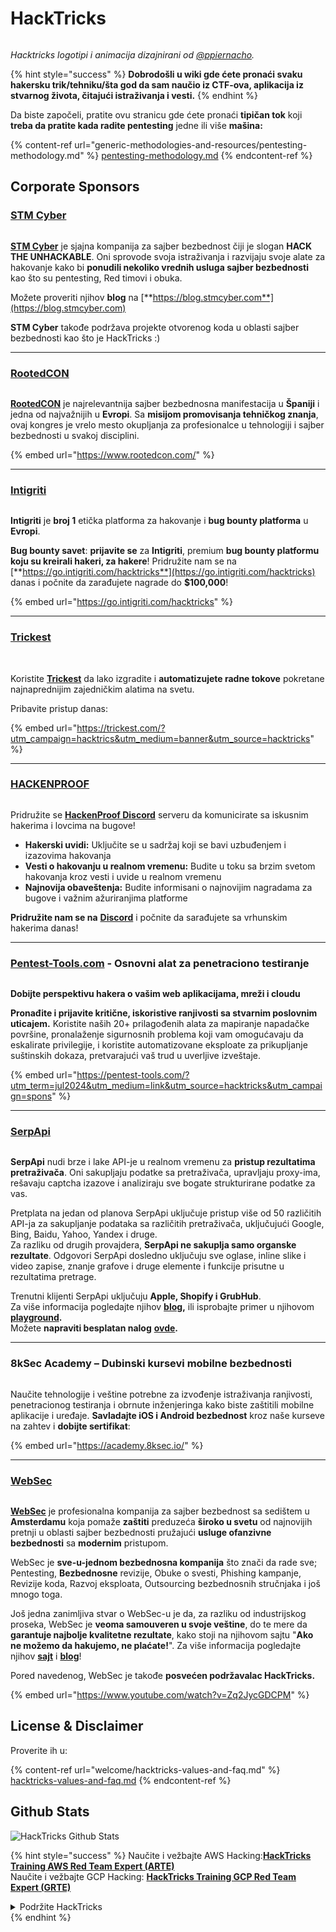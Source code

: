 # HackTricks

<figure><img src=".gitbook/assets/hacktricks.gif" alt=""><figcaption></figcaption></figure>

_Hacktricks logotipi i animacija dizajnirani od_ [_@ppiernacho_](https://www.instagram.com/ppieranacho/)_._

{% hint style="success" %}
**Dobrodošli u wiki gde ćete pronaći svaku hakersku trik/tehniku/šta god da sam naučio iz CTF-ova, aplikacija iz stvarnog života, čitajući istraživanja i vesti.**
{% endhint %}

Da biste započeli, pratite ovu stranicu gde ćete pronaći **tipičan tok** koji **treba da pratite kada radite pentesting** jedne ili više **mašina:**

{% content-ref url="generic-methodologies-and-resources/pentesting-methodology.md" %}
[pentesting-methodology.md](generic-methodologies-and-resources/pentesting-methodology.md)
{% endcontent-ref %}

## Corporate Sponsors

### [STM Cyber](https://www.stmcyber.com)

<figure><img src=".gitbook/assets/stm (1).png" alt=""><figcaption></figcaption></figure>

[**STM Cyber**](https://www.stmcyber.com) je sjajna kompanija za sajber bezbednost čiji je slogan **HACK THE UNHACKABLE**. Oni sprovode svoja istraživanja i razvijaju svoje alate za hakovanje kako bi **ponudili nekoliko vrednih usluga sajber bezbednosti** kao što su pentesting, Red timovi i obuka.

Možete proveriti njihov **blog** na [**https://blog.stmcyber.com**](https://blog.stmcyber.com)

**STM Cyber** takođe podržava projekte otvorenog koda u oblasti sajber bezbednosti kao što je HackTricks :)

***

### [RootedCON](https://www.rootedcon.com/)

<figure><img src=".gitbook/assets/image (45).png" alt=""><figcaption></figcaption></figure>

[**RootedCON**](https://www.rootedcon.com) je najrelevantnija sajber bezbednosna manifestacija u **Španiji** i jedna od najvažnijih u **Evropi**. Sa **misijom promovisanja tehničkog znanja**, ovaj kongres je vrelo mesto okupljanja za profesionalce u tehnologiji i sajber bezbednosti u svakoj disciplini.

{% embed url="https://www.rootedcon.com/" %}

***

### [Intigriti](https://www.intigriti.com)

<figure><img src=".gitbook/assets/image (47).png" alt=""><figcaption></figcaption></figure>

**Intigriti** je **broj 1** etička platforma za hakovanje i **bug bounty platforma** u **Evropi**.

**Bug bounty savet**: **prijavite se** za **Intigriti**, premium **bug bounty platformu koju su kreirali hakeri, za hakere**! Pridružite nam se na [**https://go.intigriti.com/hacktricks**](https://go.intigriti.com/hacktricks) danas i počnite da zarađujete nagrade do **$100,000**!

{% embed url="https://go.intigriti.com/hacktricks" %}

***

### [Trickest](https://trickest.com/?utm_campaign=hacktrics\&utm_medium=banner\&utm_source=hacktricks)

<figure><img src=".gitbook/assets/image (48).png" alt=""><figcaption></figcaption></figure>

\
Koristite [**Trickest**](https://trickest.com/?utm_campaign=hacktrics\&utm_medium=banner\&utm_source=hacktricks) da lako izgradite i **automatizujete radne tokove** pokretane najnaprednijim zajedničkim alatima na svetu.

Pribavite pristup danas:

{% embed url="https://trickest.com/?utm_campaign=hacktrics&utm_medium=banner&utm_source=hacktricks" %}

***

### [HACKENPROOF](https://bit.ly/3xrrDrL)

<figure><img src=".gitbook/assets/image (3).png" alt=""><figcaption></figcaption></figure>

Pridružite se [**HackenProof Discord**](https://discord.com/invite/N3FrSbmwdy) serveru da komunicirate sa iskusnim hakerima i lovcima na bugove!

* **Hakerski uvidi:** Uključite se u sadržaj koji se bavi uzbuđenjem i izazovima hakovanja
* **Vesti o hakovanju u realnom vremenu:** Budite u toku sa brzim svetom hakovanja kroz vesti i uvide u realnom vremenu
* **Najnovija obaveštenja:** Budite informisani o najnovijim nagradama za bugove i važnim ažuriranjima platforme

**Pridružite nam se na** [**Discord**](https://discord.com/invite/N3FrSbmwdy) i počnite da sarađujete sa vrhunskim hakerima danas!

***

### [Pentest-Tools.com](https://pentest-tools.com/?utm_term=jul2024\&utm_medium=link\&utm_source=hacktricks\&utm_campaign=spons) - Osnovni alat za penetraciono testiranje

<figure><img src=".gitbook/assets/pentest-tools.svg" alt=""><figcaption></figcaption></figure>

**Dobijte perspektivu hakera o vašim web aplikacijama, mreži i cloudu**

**Pronađite i prijavite kritične, iskoristive ranjivosti sa stvarnim poslovnim uticajem.** Koristite naših 20+ prilagođenih alata za mapiranje napadačke površine, pronalaženje sigurnosnih problema koji vam omogućavaju da eskalirate privilegije, i koristite automatizovane eksploate za prikupljanje suštinskih dokaza, pretvarajući vaš trud u uverljive izveštaje.

{% embed url="https://pentest-tools.com/?utm_term=jul2024&utm_medium=link&utm_source=hacktricks&utm_campaign=spons" %}

***

### [SerpApi](https://serpapi.com/)

<figure><img src=".gitbook/assets/image (1254).png" alt=""><figcaption></figcaption></figure>

**SerpApi** nudi brze i lake API-je u realnom vremenu za **pristup rezultatima pretraživača**. Oni sakupljaju podatke sa pretraživača, upravljaju proxy-ima, rešavaju captcha izazove i analiziraju sve bogate strukturirane podatke za vas.

Pretplata na jedan od planova SerpApi uključuje pristup više od 50 različitih API-ja za sakupljanje podataka sa različitih pretraživača, uključujući Google, Bing, Baidu, Yahoo, Yandex i druge.\
Za razliku od drugih provajdera, **SerpApi ne sakuplja samo organske rezultate**. Odgovori SerpApi dosledno uključuju sve oglase, inline slike i video zapise, znanje grafove i druge elemente i funkcije prisutne u rezultatima pretrage.

Trenutni klijenti SerpApi uključuju **Apple, Shopify i GrubHub**.\
Za više informacija pogledajte njihov [**blog**](https://serpapi.com/blog/)**,** ili isprobajte primer u njihovom [**playground**](https://serpapi.com/playground)**.**\
Možete **napraviti besplatan nalog** [**ovde**](https://serpapi.com/users/sign_up)**.**

***

### 8kSec Academy – Dubinski kursevi mobilne bezbednosti

<figure><img src=".gitbook/assets/image (2).png" alt=""><figcaption></figcaption></figure>

Naučite tehnologije i veštine potrebne za izvođenje istraživanja ranjivosti, penetracionog testiranja i obrnute inženjeringa kako biste zaštitili mobilne aplikacije i uređaje. **Savladajte iOS i Android bezbednost** kroz naše kurseve na zahtev i **dobijte sertifikat**:

{% embed url="https://academy.8ksec.io/" %}

***

### [WebSec](https://websec.nl/)

<figure><img src=".gitbook/assets/websec (1).svg" alt=""><figcaption></figcaption></figure>

[**WebSec**](https://websec.nl) je profesionalna kompanija za sajber bezbednost sa sedištem u **Amsterdamu** koja pomaže **zaštiti** preduzeća **široko u svetu** od najnovijih pretnji u oblasti sajber bezbednosti pružajući **usluge ofanzivne bezbednosti** sa **modernim** pristupom.

WebSec je **sve-u-jednom bezbednosna kompanija** što znači da rade sve; Pentesting, **Bezbednosne** revizije, Obuke o svesti, Phishing kampanje, Revizije koda, Razvoj eksploata, Outsourcing bezbednosnih stručnjaka i još mnogo toga.

Još jedna zanimljiva stvar o WebSec-u je da, za razliku od industrijskog proseka, WebSec je **veoma samouveren u svoje veštine**, do te mere da **garantuje najbolje kvalitetne rezultate**, kako stoji na njihovom sajtu "**Ako ne možemo da hakujemo, ne plaćate!**". Za više informacija pogledajte njihov [**sajt**](https://websec.nl/en/) i [**blog**](https://websec.nl/blog/)!

Pored navedenog, WebSec je takođe **posvećen podržavalac HackTricks.**

{% embed url="https://www.youtube.com/watch?v=Zq2JycGDCPM" %}

## License & Disclaimer

Proverite ih u:

{% content-ref url="welcome/hacktricks-values-and-faq.md" %}
[hacktricks-values-and-faq.md](welcome/hacktricks-values-and-faq.md)
{% endcontent-ref %}

## Github Stats

![HackTricks Github Stats](https://repobeats.axiom.co/api/embed/68f8746802bcf1c8462e889e6e9302d4384f164b.svg)

{% hint style="success" %}
Naučite i vežbajte AWS Hacking:<img src=".gitbook/assets/arte.png" alt="" data-size="line">[**HackTricks Training AWS Red Team Expert (ARTE)**](https://training.hacktricks.xyz/courses/arte)<img src=".gitbook/assets/arte.png" alt="" data-size="line">\
Naučite i vežbajte GCP Hacking: <img src=".gitbook/assets/grte.png" alt="" data-size="line">[**HackTricks Training GCP Red Team Expert (GRTE)**<img src=".gitbook/assets/grte.png" alt="" data-size="line">](https://training.hacktricks.xyz/courses/grte)

<details>

<summary>Podržite HackTricks</summary>

* Proverite [**planove pretplate**](https://github.com/sponsors/carlospolop)!
* **Pridružite se** 💬 [**Discord grupi**](https://discord.gg/hRep4RUj7f) ili [**telegram grupi**](https://t.me/peass) ili **pratite** nas na **Twitter-u** 🐦 [**@hacktricks\_live**](https://twitter.com/hacktricks_live)**.**
* **Podelite hakerske trikove slanjem PR-ova na** [**HackTricks**](https://github.com/carlospolop/hacktricks) i [**HackTricks Cloud**](https://github.com/carlospolop/hacktricks-cloud) github repozitorijume.

</details>
{% endhint %}

